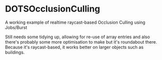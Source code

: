 # DOTSOcclusionCulling
A working example of realtime raycast-based Occlusion Culling using Jobs/Burst

Still needs some tidying up, allowing for re-use of array entries and also there's probably some more optimisation to make but it's roundabout there.
Because it's raycast-based, it works better on larger objects such as buildings.
